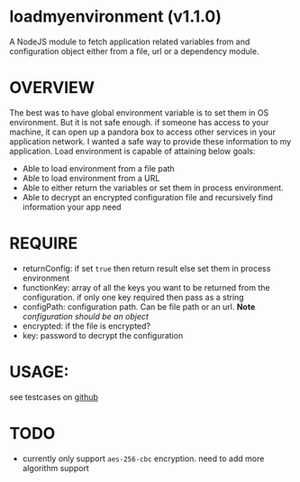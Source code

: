 loadmyenvironment (v1.1.0)
============
A NodeJS module to fetch application related variables from and configuration object either from a file, url or a dependency module. 

OVERVIEW
=========
The best was to have global environment variable is to set them in OS environment. But it is not safe enough. if someone has access to your machine, it can open up a pandora box to access other services in your application network. I wanted a safe way to provide these information to my application. Load environment is capable of attaining below goals:

- Able to load environment from a file path
- Able to load environment from a URL
- Able to either return the variables or set them in process environment.
- Able to decrypt an encrypted configuration file and recursively find information your app need

REQUIRE
========
- returnConfig: if set `true` then return result else set them in process environment
- functionKey: array of all the keys you want to be returned from the configuration. if only one key required then pass as a string
- configPath: configuration path. Can be file path or an url. **Note** *configuration should be an object*
- encrypted: if the file is encrypted?
- key: password to decrypt the configuration

USAGE:
========

see testcases on [github](https://github.com/deepaknverma/loadmyenvironment)

TODO
=====
- currently only support `aes-256-cbc` encryption. need to add more algorithm support


